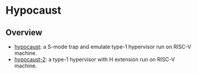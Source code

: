 # Hypocaust

## Overview

- [hypocaust](https://github.com/KuangjuX/hypocaust): a S-mode trap and emulate type-1 hypervisor run on RISC-V machine.
- [hypocaust-2](https://github.com/KuangjuX/hypocaust-2): a type-1 hypervisor with H extension run on RISC-V machine.